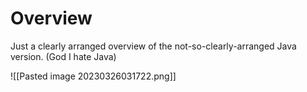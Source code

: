 # Overview

Just a clearly arranged overview of the not-so-clearly-arranged Java version. (God I hate Java)

![[Pasted image 20230326031722.png]]